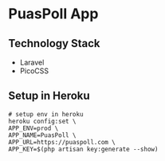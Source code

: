 PuasPoll App
============

## Technology Stack

- Laravel
- PicoCSS

## Setup in Heroku

```
# setup env in heroku
heroku config:set \
APP_ENV=prod \
APP_NAME=PuasPoll \
APP_URL=https://puaspoll.com \
APP_KEY=$(php artisan key:generate --show)
```
